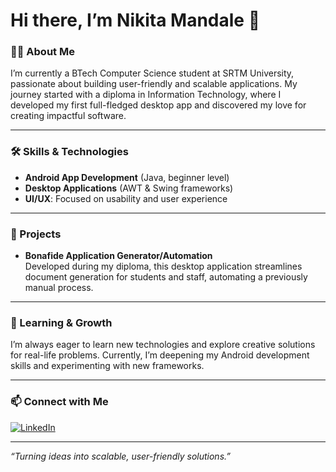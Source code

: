 
# Hi there, I’m Nikita Mandale 👋

### 👩‍💻 About Me
I’m currently a BTech Computer Science student at SRTM University, passionate about building user-friendly and scalable applications. My journey started with a diploma in Information Technology, where I developed my first full-fledged desktop app and discovered my love for creating impactful software.

---

### 🛠️ Skills & Technologies
- **Android App Development** (Java, beginner level)
- **Desktop Applications** (AWT & Swing frameworks)
- **UI/UX**: Focused on usability and user experience

---

### 🚀 Projects
- **Bonafide Application Generator/Automation**  
  Developed during my diploma, this desktop application streamlines document generation for students and staff, automating a previously manual process.

---

### 🌱 Learning & Growth
I’m always eager to learn new technologies and explore creative solutions for real-life problems. Currently, I’m deepening my Android development skills and experimenting with new frameworks.

---

### 📫 Connect with Me
[![LinkedIn](https://img.shields.io/badge/-Nikita%20Mandale-blue?logo=linkedin&style=flat-square)](https://www.linkedin.com/in/mandalenikita)

---

*“Turning ideas into scalable, user-friendly solutions.”*
